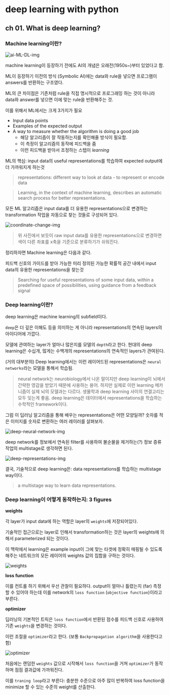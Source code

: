 # deep learning with python

## ch 01. What is deep learning?

### Machine learning이란?

![ai-ML-DL-img](https://learning.oreilly.com/library/view/deep-learning-with/9781617294433/OEBPS/Images/01fig01.jpg)

machine learning이 등장하기 전에도 AI의 개념은 오래전(1950s~)부터 있었다고 함.

ML이 등장하기 이전의 방식 (Symbolic AI)에는 data와 rule을 넣으면 프로그램이 answers를 반환하는 구조였다.

ML의 큰 차이점은 기존처럼 rule을 직접 명시적으로 프로그래밍 하는 것이 아니라 data와 answer를 넣으면 이에 맞는 rule을 반환해주는 것.

이를 위해서 ML에서는 크게 3가지가 필요

- Input data points
- Examples of the expected output
- A way to measure whether the algorithm is doing a good job
  - 해당 알고리즘이 잘 작동하는지를 확인해줄 방식이 필요함.
  - 이 측정이 알고리즘의 동작에 피드백을 줌
  - 이런 피드백을 받아서 조정하는 스텝이 *learning*

ML의 핵심: input data의 useful representations를 학습하여 expected output에 더 가까워지게 하는것

> representations: different way to look at data - to represent or encode data

> Learning, in the context of machine learning, describes an automatic search process for better representations.


모든 ML 알고리즘은 input data를 더 유용한 representations으로 변경하는 transformation 작업을 자동으로 찾는 것들로 구성되어 있다.

![coordinate-change-img](https://learning.oreilly.com/library/view/deep-learning-with/9781617294433/OEBPS/Images/01fig04.jpg)

> 위 사진에서 보듯이 raw input data를 유용한 representations으로 변경하면 색이 다른 좌표를 x축을 기준으로 분류하기가 쉬워진다.


정리하자면 Machine learning은 다음과 같다.

피드백 신호의 가이드를 받아 가능한 미리 정의된 가능한 확률적 공간 내에서 input data의 유용한 representations을 찾는것

> Searching for useful representations of some input data, within a predefined space of possibilities, using guidance from a feedback signal


### Deep learning이란?

deep learning은 machine learning의 subfield이다.

`deep`은 더 깊은 이해도 등을 의미하는 게 아니라 representations의 연속된 layers의 아이디어에 가깝다.

모델에 관여하는 layer가 얼마나 많은지를 모델의 `depth`라고 한다.
현대의 deep learning은 수십개, 많게는 수백개의 representations의 연속적인 layers가 관여된다.

(거의 대부분의) Deep learning에서는 이런 레이어드된 representations은 `neural networks`라는 모델을 통해서 학습됨.

> neural network는 neurobiology에서 나온 말이지만 deep learning이 뇌에서 간략한 영감을 받았기 때문에 사용하는 용어. 하지만 실제로 이런 learning 메카니즘이 실제 뇌의 모델과는 다르다. 생물학과 deep learning 사이의 연결고리는 모두 잊는게 좋음. deep learning은 데이터에서 representations을 학습하는 수학적인 framework이다.

그럼 이 딥러닝 알고리즘을 통해 배우는 representations은 어떤 모양일까? 숫자를 적은 이미지를 숫자로 변환하는 여러 레이러를 살펴보자.

![deep-neural-network-img](https://learning.oreilly.com/library/view/deep-learning-with/9781617294433/OEBPS/Images/01fig05.jpg)

deep network를 정보에서 연속된 filter를 사용하여 불순물을 제거하는(?) 정보 증류 작업의 multistage로 생각하면 된다.

![deep-representations-img](https://learning.oreilly.com/library/view/deep-learning-with/9781617294433/OEBPS/Images/01fig06_alt.jpg)

결국, 기술적으로 deep learning은: data representations를 학습하는 multistage way이다.

> a multistage way to learn data representations.

### Deep learning이 어떻게 동작하는지: 3 figures

**weights**

각 layer가 input data에 하는 역할은 layer의 `weights`에 저장되어있다.

기술적인 접근으로는 layer로 인해서 transformation하는 것은 layer의 weights에 의해서 parameterized 되는 것이다.

이 맥락에서 learning은 example input이 그에 맞는 타겟에 정확히 매핑될 수 있도록 해주는 네트워크의 모든 레이어의 weights 값의 집합을 구하는 것이다.

![weights](https://learning.oreilly.com/library/view/deep-learning-with/9781617294433/OEBPS/Images/01fig07.jpg)

**loss function**

이를 컨트롤 하기 위해서 우선 관찰이 필요하다. output이 얼마나 틀렸는지 (far) 측정할 수 있어야 하는데 이를 network의 `loss function` (`objective function`)이라고 부른다.

**optimizer**

딥러닝의 기본적인 트릭은 `loss function`에서 반환된 점수를 피드백 신호로 사용하여 기존 `weights`을 변경하는 것이다.

이런 조절을 `optimizer`라고 한다. (보통 `Backpropagation algorithm`을 사용한다고함)

![optimizer](https://learning.oreilly.com/library/view/deep-learning-with/9781617294433/OEBPS/Images/01fig09.jpg)


처음에는 랜덤한 `weights` 값으로 시작해서 `loss function`을 거쳐 `optimizer`가 동작하며 점점 결과값에 가까워진다. 

이를 `traning loop`라고 부른다: 충분한 수준으로 아주 많이 반복하여 loss function을 minimize 할 수 있는 수준의 weight를 산출한다.




